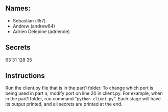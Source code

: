 ## Names:
- Sebastian (ll57) 
- Andrew (andrew64)
- Adrien Delepine (adriende)

## Secrets
63 31 128 35

## Instructions 
Run the client.py file that is in the part1 folder. 
To change which port is being used in part a, modify port on line 20 in client.py.
For example, when in the part1 folder, run command "`python client.py`".
Each stage will have its output printed, and all secrets are printed at the end.